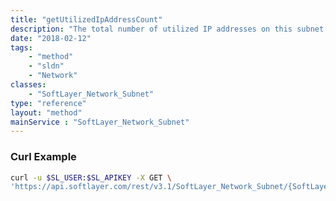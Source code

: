 ```yaml
---
title: "getUtilizedIpAddressCount"
description: "The total number of utilized IP addresses on this subnet. The primary consumer of IP addresses are compute resources, which can consume more than one address. This value is only supported for primary subnets."
date: "2018-02-12"
tags:
    - "method"
    - "sldn"
    - "Network"
classes:
    - "SoftLayer_Network_Subnet"
type: "reference"
layout: "method"
mainService : "SoftLayer_Network_Subnet"
---
```


### Curl Example
```bash
curl -u $SL_USER:$SL_APIKEY -X GET \
'https://api.softlayer.com/rest/v3.1/SoftLayer_Network_Subnet/{SoftLayer_Network_SubnetID}/getUtilizedIpAddressCount'
```
